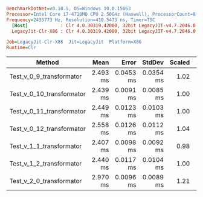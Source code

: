 ``` ini

BenchmarkDotNet=v0.10.5, OS=Windows 10.0.15063
Processor=Intel Core i7-4710MQ CPU 2.50GHz (Haswell), ProcessorCount=8
Frequency=2435773 Hz, Resolution=410.5473 ns, Timer=TSC
  [Host]            : Clr 4.0.30319.42000, 32bit LegacyJIT-v4.7.2046.0
  LegacyJit-Clr-X86 : Clr 4.0.30319.42000, 32bit LegacyJIT-v4.7.2046.0

Job=LegacyJit-Clr-X86  Jit=LegacyJit  Platform=X86  
Runtime=Clr  

```
 |                    Method |     Mean |     Error |    StdDev | Scaled |     Gen 0 | Allocated |
 |-------------------------- |---------:|----------:|----------:|-------:|----------:|----------:|
 |  Test_v_0_9_transformator | 2.493 ms | 0.0453 ms | 0.0354 ms |   1.02 | 1410.1563 |   4.33 MB |
 | Test_v_0_10_transformator | 2.439 ms | 0.0091 ms | 0.0085 ms |   1.00 | 1405.9896 |   4.33 MB |
 | Test_v_0_11_transformator | 2.449 ms | 0.0123 ms | 0.0103 ms |   1.00 | 1401.8229 |   4.33 MB |
 | Test_v_0_12_transformator | 2.558 ms | 0.0126 ms | 0.0112 ms |   1.04 | 1520.8333 |   4.69 MB |
 |  Test_v_1_1_transformator | 2.407 ms | 0.0098 ms | 0.0092 ms |   0.98 | 1398.6979 |   4.33 MB |
 |  Test_v_1_2_transformator | 2.440 ms | 0.0117 ms | 0.0104 ms |   1.00 | 1405.9896 |   4.33 MB |
 |  Test_v_2_0_transformator | 2.970 ms | 0.0096 ms | 0.0089 ms |   1.21 | 1399.7396 |   4.33 MB |
